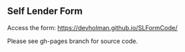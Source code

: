 ## Self Lender Form

Access the form: https://devholman.github.io/SLFormCode/


Please see gh-pages branch for source code.
